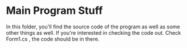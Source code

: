 # Main Program Stuff

In this folder, you'll find the source code of the program as well as some other things as well. If you're interested in checking the code out. Check Form1.cs , the code should be in there.
